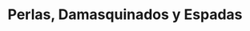 ---
title: "Perlas, Damasquinados y Espadas"
url: /toledo/perlas-damasquinados-y-espadas/
shop: regalo
---